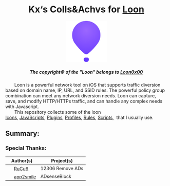 <div align="center">
  <h1><strong>Kx‘s Colls&Achvs for <a href="https://apps.apple.com/in/app/loon/id1373567447">Loon</a></strong></h1>
</div>

<!-- Title -->

<div align="center">
  <img src="https://raw.githubusercontent.com/Likhixang/Looney/main/Icons/loon.png" width="128" height="128">
</div>

<!-- Loon Icon -->

<div align="center">
  <h5><strong>The copyright&copy; of the "Loon" belongs to <a href="https://github.com/Loon0x00">Loon0x00</a></strong></h5>
</div>

<!-- Copyright Notice -->

<div>
&emsp;&emsp;Loon is a powerful network tool on iOS that supports traffic diversion based on domain name, IP, URL, and SSID rules. The powerful policy group combination can meet any network diversion needs. Loon can capture, save, and modify HTTP/HTTPs traffic, and can handle any complex needs with Javascript.
<br>
&emsp;&emsp;This repository collects some of the loon <a href="https://github.com/Likhixang/Looney/tree/main/Icons">Icons</a>,&nbsp<a href="https://github.com/Likhixang/Looney/tree/main/JavaScripts">JavaScripts</a>,&nbsp<a href="https://github.com/Likhixang/Looney/tree/main/Plugins">Plugins</a>,&nbsp<a href="https://github.com/Likhixang/Looney/tree/main/Profiles">Profiles</a>,&nbsp<a href="https://github.com/Likhixang/Looney/tree/main/Rules">Rules</a>,&nbsp<a href="https://github.com/Likhixang/Looney/tree/main/Scripts">Scripts</a>,&nbsp that I usually use.
</div>

<!-- Introduction of Loon --> 

<h2><strong>Summary:</strong></h2>


<h3><strong>Special Thanks:</strong></h3>

| Author(s) | Project(s) |
| --------- | ---------- |
| <img src="https://avatars.githubusercontent.com/u/49463634?v=4" width="16" height="16"> [RuCu6](https://github.com/RuCu6) | 12306 Remove ADs |
| <img src="https://avatars.githubusercontent.com/u/34903735?v=4" width="16" height="16"> [app2smile](https://github.com/app2smile) | ADsenseBlock |